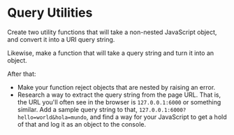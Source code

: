 # Query Utilities

Create two utility functions that will take a non-nested JavaScript object, and convert it into a URI query string.

Likewise, make a function that will take a query string and turn it into an object.

After that:

- Make your function reject objects that are nested by raising an error.
- Research a way to extract the query string from the page URL. That is, the URL you'll often see in the browser is `127.0.0.1:6000` or something similar. Add a sample query string to that, `127.0.0.1:6000?hello=world&hola=mundo`, and find a way for your JavaScript to get a hold of that and log it as an object to the console.
